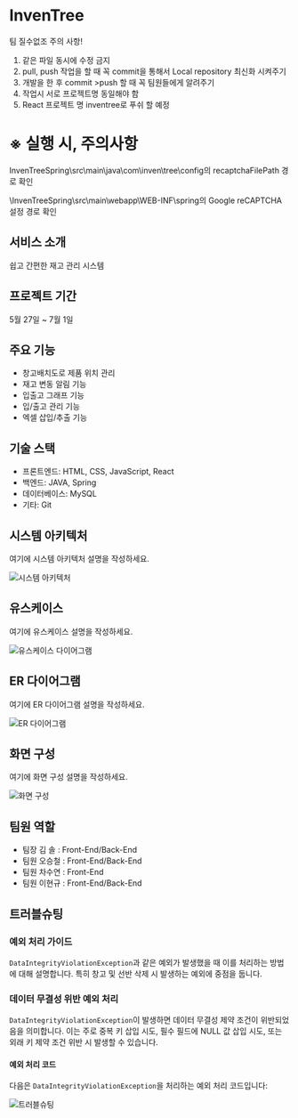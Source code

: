 # InvenTree 
팀 질수없조
주의 사항!<br/>
1. 같은 파일 동시에 수정 금지<br/>
2. pull, push 작업을 할 때 꼭 commit을 통해서 Local repository 최신화 시켜주기<br/>
3. 개발을 한 후 commit >push 할 때 꼭 팀원들에게 알려주기<br/>
4. 작업시 서로 프로젝트명 동일해야 함
5. React 프로젝트 명 inventree로 푸쉬 할 예정
<h1>※ 실행 시, 주의사항</h1>
<p>InvenTreeSpring\src\main\java\com\inven\tree\config의 recaptchaFilePath 경로 확인</p>
<p>\InvenTreeSpring\src\main\webapp\WEB-INF\spring의 Google reCAPTCHA 설정 경로 확인</p>
<h2>서비스 소개</h2>
<p>쉽고 간편한 재고 관리 시스템</p>

<h2>프로젝트 기간</h2>
<p>5월 27일 ~ 7월 1일</p>

<h2>주요 기능</h2>
<ul>
  <li>창고배치도로 제품 위치 관리</li>
  <li>재고 변동 알림 기능</li>
  <li>입출고 그래프 기능</li>
  <li>입/출고 관리 기능</li>
  <li>엑셀 삽입/추출 기능</li>
</ul>

<h2>기술 스택</h2>
<ul>
  <li>프론트엔드: HTML, CSS, JavaScript, React</li>
  <li>백엔드: JAVA, Spring</li>
  <li>데이터베이스: MySQL</li>
  <li>기타: Git</li>
</ul>

<h2>시스템 아키텍처</h2>
<p>여기에 시스템 아키텍처 설명을 작성하세요.</p>
<img src="https://github.com/2024-SMHRD-SW-Fullstack-1/InvenTree/assets/86646622/021b34e6-2ef5-42d8-8b21-344907b9986d" alt="시스템 아키텍처" />

<h2>유스케이스</h2>
<p>여기에 유스케이스 설명을 작성하세요.</p>
<img src="https://github.com/2024-SMHRD-SW-Fullstack-1/InvenTree/assets/86646622/5bd0ed69-24ac-4907-abbc-4fa59900d400" alt="유스케이스 다이어그램" />

<h2>ER 다이어그램</h2>
<p>여기에 ER 다이어그램 설명을 작성하세요.</p>
<img src="https://github.com/2024-SMHRD-SW-Fullstack-1/InvenTree/assets/86646622/1eaa02ae-ba96-4ad2-8114-5876080ec08b" alt="ER 다이어그램" />

<h2>화면 구성</h2>
<p>여기에 화면 구성 설명을 작성하세요.</p>
<img src="https://github.com/2024-SMHRD-SW-Fullstack-1/InvenTree/assets/86646622/3f233a2b-3d85-4c25-9b28-37564a3f3449" alt="화면 구성" />

<h2>팀원 역할</h2>
<ul>
  <li>팀장 김  솔 : Front-End/Back-End</li>
  <li>팀원 오승철 : Front-End/Back-End</li>
  <li>팀원 차수연 : Front-End</li>
  <li>팀원 이현규 : Front-End/Back-End</li>
</ul>

<h2>트러블슈팅</h2>

<h3>예외 처리 가이드</h3>
<p><code>DataIntegrityViolationException</code>과 같은 예외가 발생했을 때 이를 처리하는 방법에 대해 설명합니다. 특히 창고 및 선반 삭제 시 발생하는 예외에 중점을 둡니다.</p>

<h3>데이터 무결성 위반 예외 처리</h3>
<p><code>DataIntegrityViolationException</code>이 발생하면 데이터 무결성 제약 조건이 위반되었음을 의미합니다. 이는 주로 중복 키 삽입 시도, 필수 필드에 NULL 값 삽입 시도, 또는 외래 키 제약 조건 위반 시 발생할 수 있습니다.</p>

<h4>예외 처리 코드</h4>
<p>다음은 <code>DataIntegrityViolationException</code>을 처리하는 예외 처리 코드입니다:</p>
<img src="https://github.com/2024-SMHRD-SW-Fullstack-1/InvenTree/assets/86646622/d615b162-3459-45ff-9e93-d82ec2a092af" alt="트러블슈팅" />
